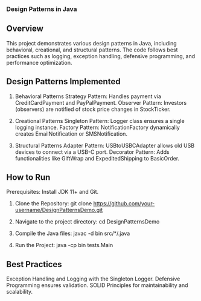 ### Design Patterns in Java

## Overview
This project demonstrates various design patterns in Java, including behavioral, creational, and structural patterns. The code follows best practices such as logging, exception handling, defensive programming, and performance optimization.


## Design Patterns Implemented

1. Behavioral Patterns
Strategy Pattern: Handles payment via CreditCardPayment and PayPalPayment.
Observer Pattern: Investors (observers) are notified of stock price changes in StockTicker.

2. Creational Patterns
Singleton Pattern: Logger class ensures a single logging instance.
Factory Pattern: NotificationFactory dynamically creates EmailNotification or SMSNotification.

3. Structural Patterns
Adapter Pattern: USBtoUSBCAdapter allows old USB devices to connect via a USB-C port.
Decorator Pattern: Adds functionalities like GiftWrap and ExpeditedShipping to BasicOrder.

## How to Run
Prerequisites: Install JDK 11+ and Git.

1. Clone the Repository:
git clone https://github.com/your-username/DesignPatternsDemo.git

2. Navigate to the project directory:
cd DesignPatternsDemo

3. Compile the Java files:
javac -d bin src/*/.java

4. Run the Project:
java -cp bin tests.Main

## Best Practices
Exception Handling and Logging with the Singleton Logger.
Defensive Programming ensures validation.
SOLID Principles for maintainability and scalability.

